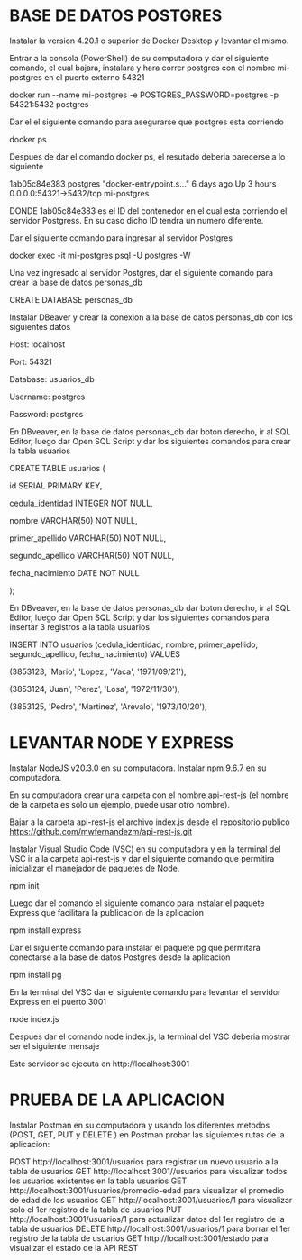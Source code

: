 # BASE DE DATOS POSTGRES

Instalar la version 4.20.1 o superior de Docker Desktop y levantar el mismo.

Entrar a la consola (PowerShell) de su computadora y dar el siguiente comando, el cual bajara, instalara y hara correr postgres con el nombre mi-postgres en el puerto externo 54321

docker run --name mi-postgres -e POSTGRES_PASSWORD=postgres -p 54321:5432 postgres

Dar el el siguiente comando para asegurarse que postgres esta corriendo

docker ps

Despues de dar el comando docker ps, el resutado deberia parecerse a lo siguiente

1ab05c84e383 postgres "docker-entrypoint.s…" 6 days ago Up 3 hours 0.0.0.0:54321->5432/tcp mi-postgres

DONDE 1ab05c84e383 es el ID del contenedor en el cual esta corriendo el servidor Postgress. En su caso dicho ID tendra un numero diferente.

Dar el siguiente comando para ingresar al servidor Postgres

docker exec -it mi-postgres psql -U postgres -W

Una vez ingresado al servidor Postgres, dar el siguiente comando para crear la base de datos personas_db

CREATE DATABASE personas_db

Instalar DBeaver y crear la conexion a la base de datos personas_db con los siguientes datos

Host: localhost

Port: 54321

Database: usuarios_db

Username: postgres

Password: postgres

En DBveaver, en la base de datos personas_db dar boton derecho, ir al SQL Editor, luego dar Open SQL Script y dar los siguientes comandos para crear la tabla usuarios

CREATE TABLE usuarios (

id SERIAL PRIMARY KEY,

cedula_identidad INTEGER NOT NULL,

nombre VARCHAR(50) NOT NULL,

primer_apellido VARCHAR(50) NOT NULL,

segundo_apellido VARCHAR(50) NOT NULL,

fecha_nacimiento DATE NOT NULL

);

En DBveaver, en la base de datos personas_db dar boton derecho, ir al SQL Editor, luego dar Open SQL Script y dar los siguientes comandos para insertar 3 registros a la tabla usuarios

INSERT INTO usuarios (cedula_identidad, nombre, primer_apellido, segundo_apellido, fecha_nacimiento) VALUES

(3853123, 'Mario', 'Lopez', 'Vaca', '1971/09/21'),

(3853124, 'Juan', 'Perez', 'Losa', '1972/11/30'),

(3853125, 'Pedro', 'Martinez', 'Arevalo', '1973/10/20');

# LEVANTAR NODE Y EXPRESS

Instalar NodeJS v20.3.0 en su computadora.
Instalar npm 9.6.7 en su computadora.

En su computadora crear una carpeta con el nombre api-rest-js (el nombre de la carpeta es solo un ejemplo, puede usar otro nombre).

Bajar a la carpeta api-rest-js el archivo index.js desde el repositorio publico https://github.com/mwfernandezm/api-rest-js.git

Instalar Visual Studio Code (VSC) en su computadora y en la terminal del VSC ir a la carpeta api-rest-js y dar el siguiente comando que permitira inicializar el manejador de paquetes de Node.

npm init

Luego dar el comando el siguiente comando para instalar el paquete Express que facilitara la publicacion de la aplicacion

npm install express

Dar el siguiente comando para instalar el paquete pg que permitara conectarse a la base de datos Postgres desde la aplicacion

npm install pg

En la terminal del VSC dar el siguiente comando para levantar el servidor Express en el puerto 3001

node index.js

Despues dar el comando node index.js, la terminal del VSC deberia mostrar ser el siguiente mensaje

Este servidor se ejecuta en http://localhost:3001

# PRUEBA DE LA APLICACION

Instalar Postman en su computadora y usando los diferentes metodos (POST, GET, PUT y DELETE ) en Postman probar las siguientes rutas de la aplicacion:

POST http://localhost:3001/usuarios para registrar un nuevo usuario a la tabla de usuarios
GET http://localhost:3001//usuarios para visualizar todos los usuarios existentes en la tabla usuarios
GET http://localhost:3001/usuarios/promedio-edad para visualizar el promedio de edad de los usuarios
GET http://localhost:3001/usuarios/1 para visualizar solo el 1er registro de la tabla de usuarios
PUT http://localhost:3001/usuarios/1 para actualizar datos del 1er registro de la tabla de usuarios
DELETE http://localhost:3001/usuarios/1 para borrar el 1er registro de la tabla de usuarios
GET http://localhost:3001/estado para visualizar el estado de la API REST
